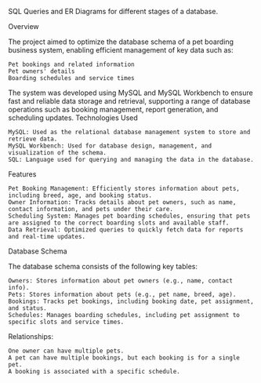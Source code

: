 SQL Queries and ER Diagrams for different stages of a database.

Overview

The project aimed to optimize the database schema of a pet boarding business system, enabling efficient management of key data such as:

    Pet bookings and related information
    Pet owners' details
    Boarding schedules and service times

The system was developed using MySQL and MySQL Workbench to ensure fast and reliable data storage and retrieval, supporting a range of database operations such as booking management, report generation, and scheduling updates.
Technologies Used

    MySQL: Used as the relational database management system to store and retrieve data.
    MySQL Workbench: Used for database design, management, and visualization of the schema.
    SQL: Language used for querying and managing the data in the database.

Features

    Pet Booking Management: Efficiently stores information about pets, including breed, age, and booking status.
    Owner Information: Tracks details about pet owners, such as name, contact information, and pets under their care.
    Scheduling System: Manages pet boarding schedules, ensuring that pets are assigned to the correct boarding slots and available staff.
    Data Retrieval: Optimized queries to quickly fetch data for reports and real-time updates.

Database Schema

The database schema consists of the following key tables:

    Owners: Stores information about pet owners (e.g., name, contact info).
    Pets: Stores information about pets (e.g., pet name, breed, age).
    Bookings: Tracks pet bookings, including booking date, pet assignment, and status.
    Schedules: Manages boarding schedules, including pet assignment to specific slots and service times.

Relationships:

    One owner can have multiple pets.
    A pet can have multiple bookings, but each booking is for a single pet.
    A booking is associated with a specific schedule.
